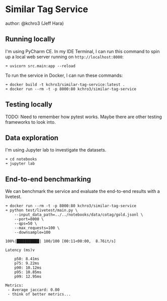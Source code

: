 # Similar Tag Service

author: @kchro3 (Jeff Hara)

## Running locally

I'm using PyCharm CE. In my IDE Terminal, I can run this command to spin up a local web server running 
on `http://localhost:8000`:

```commandline
➜ uvicorn src.main:app --reload    
```

To run the service in Docker, I can run these commands:

```commandline
➜ docker build -t kchro3/similar-tag-service:latest . 
➜ docker run --rm -t -p 8000:80 kchro3/similar-tag-service
```

## Testing locally

TODO: Need to remember how pytest works. Maybe there are other testing frameworks to look into.

## Data exploration

I'm using Jupyter lab to investigate the datasets.

```commandline
➜ cd notebooks
➜ jupyter lab
```

## End-to-end benchmarking

We can benchmark the service and evaluate the end-to-end results with a livetest.

```commandline
➜ docker run --rm -t -p 8000:80 kchro3/similar-tag-service
➜ python test/livetest/main.py \
    --input_data_path=../../notebooks/data/cotag/gold.jsonl \
    --port=8000 \
    --qps=50 \
    --max_requests=100 \
    --downsample=100

100%|██████████| 100/100 [00:11<00:00,  8.76it/s]

Latency (ms)v

    p50: 8.41ms
    p75: 9.22ms
    p90: 10.12ms
    p95: 10.85ms
    p99: 12.95ms

Metrics:
 - Average jaccard: 0.00
 - think of better metrics...
```
